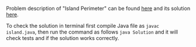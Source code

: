 Problem description of "Island Perimeter" can be found [here](https://leetcode.com/problems/island-perimeter/description/) and its solution [here](https://github.com/aurimas13/Solutions-To-Problems/blob/main/LeetCode/Java%20Solutions/Island%20Perimeter/island.java).

To check the solution in terminal first compile Java file as `javac island.java`, then run the command as follows `java Solution` and it will check tests and if the solution works correctly.